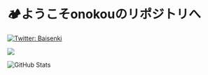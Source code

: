# 🏕ようこそonokouのリポジトリへ

[![Twitter: Baisenki](https://img.shields.io/twitter/follow/Baisenki?style=social)](https://twitter.com/Baisenki)
 
![](https://github-profile-summary-cards.vercel.app/api/cards/profile-details?username=onokou&theme=vue)
 
![GitHub Stats](https://github-readme-stats.vercel.app/api?username=onokou&show_icons=true)
 
